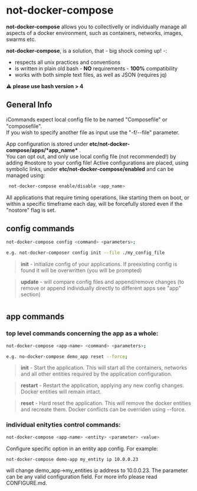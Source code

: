 # not-docker-compose

<b>not-docker-compose</b> allows you to collectivelly or individually manage all aspects of a docker environment, such as containers, networks, images, swarms etc.

<b>not-docker-compose</b>, is a solution, that - big shock coming up! -:
- respects all unix practices and conventions
- is written in plain old bash - <b>NO</b> requirements - <b>100%</b> compatibility
- works with both simple text files, as well as JSON (requires jq) 

:warning: <b>please use bash version > 4</b>

## General Info

:information_source:Commands expect local config file to be named "Composefile" or "composefile".  
If you wish to specify another file as input use the "-f/--file" parameter. 

App configuration is stored under <b>etc/not-docker-compose/apps/\*app_name*</b> .  
You can opt out, and only use local config file (not recommended!) by adding #nostore to your config file!
Active configurations are placed, using symbolic links, under <b>etc/not-docker-compose/enabled</b> and can be managed using:

```bash
 not-docker-compose enable/disable <app_name>
```

All applications that require timing operations, like starting them on boot, or within a specific timeframe each day, will be forcefully stored even if the "nostore" flag is set.
## config commands

```bash
not-docker-compose config <command> <parameters>;

e.g. not-docker-composer config init --file ./my_config_file
```

> <b>init</b> - initialize config of your applications. If preexisting config is found it will be overwritten (you will be prompted)

> <b>update</b> - will compare config files and append/remove changes (to remove or append individually directly to different apps see "app" section)

#
## app commands


### top level commands concerning the app as a whole:
```bash
not-docker-compose <app-name> <command> <parameters>;

e.g. no-docker-compose demo_app reset --force;
```

> <b>init</b> - Start the application. This will start all the containers, networks and all other entities required by the application configuration.

> <b>restart</b> - Restart the application, applying any new config changes. Docker entities will remain intact.

> <b>reset</b> - Hard reset the application. This will remove the docker entities and recreate them. Docker conflicts can be overriden using --force.

### individual enityties control commands:
```bash
not-docker-compose <app-name> <entity> <parameter> <value>
```

Configure specific option in an entity app config. For example:

```bash
not-docker-compose demo-app my_entity ip 10.0.0.23
```

will change demo_app->my_entities ip address to 10.0.0.23.
The parameter can be any valid configuration field. For more info please read CONFIGURE.md.

#